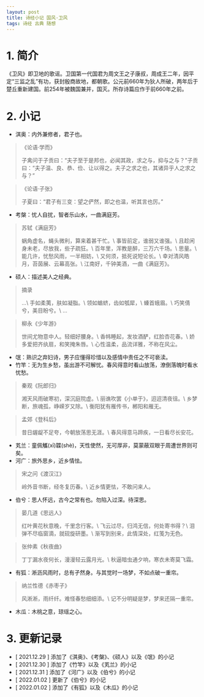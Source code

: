 ```yaml
---
layout: post
title: 诗经小记 国风·卫风
tags: 诗经 古典 随想
---
```


# 1. 简介

《卫风》即卫地的歌谣。卫国第一代国君为周文王之子康叔，周成王二年，因平定“三监之乱”有功，获封殷商故地，都朝歌。公元前660年为狄人所破，两年后于楚丘重新建国。前254年被魏国兼并，国灭。所存诗篇应作于前660年之前。

# 2. 小记

- 淇奥：内外兼修者，君子也。

> 《论语·学而》
>
> 子禽问于子贡曰：“夫子至于是邦也，必闻其政，求之与，抑与之与？”子贡曰：“夫子温、良、恭、俭、让以得之。夫子之求之也，其诸异乎人之求之与？”

> 《论语·子张》
>
> 子夏曰：“君子有三变：望之俨然，即之也温，听其言也厉。”

- 考槃：忧人自扰，智者乐山水，一曲满庭芳。

> 苏轼《满庭芳》
>
> 蜗角虚名，蝇头微利，算来着甚干忙。\\
> 事皆前定，谁弱又谁强。\\
> 且趁闲身未老，尽放我，些子疏狂。\\
> 百年里，浑教是醉，三万六千场。\\
> 思量。\\
> 能几许，忧愁风雨，一半相妨，\\
> 又何须，抵死说短论长。\\
> 幸对清风皓月，苔茵展、云幕高张。\\
> 江南好，千钟美酒，一曲《满庭芳》。

- 硕人：描述美人之经典。

> 摘录
>
> ...\\
> 手如柔荑，肤如凝脂。\\
> 领如蝤蛴，齿如瓠犀，\\
> 螓首蛾眉。\\
> 巧笑倩兮，美目盼兮。\\
> ...

> 柳永《少年游》
>
> 世间尤物意中人。轻细好腰身。\\
> 香帏睡起，发妆酒酽，红脸杏花春。\\
> 娇多爱把齐纨扇，和笑掩朱唇。\\
> 心性温柔，品流详雅，不称在风尘。

- 氓：熟识之弃妇诗，男子应懂得珍惜以及感情中责任之不可亵渎。
- 竹竿：无为生乡愁，虽出游不可解忧。春风得意时看山放荡，潦倒落魄时看水忧愁。

> 秦观《阮郎归》
>
> 湘天风雨破寒初，深沉庭院虚。\\
> 丽谯吹罢《小单于》，迢迢清夜徂。\\
> 乡梦断，旅魂孤，峥嵘岁又除。\\
> 衡阳犹有雁传书，郴阳和雁无。

> 孟郊《登科后》
>
> 昔日龌龊不足夸，今朝放荡思无涯。\\
> 春风得意马蹄疾，一日看尽长安花。

- 芄兰：童佩觿(xī)韘(shè)，天性使然，无可厚非，莫蒙蔽双眼于周遭世界则可矣。
- 河广：旅外思乡，近乡情怯。

> 宋之问《渡汉江》
>
> 岭外音书断，经冬复历春。\\
> 近乡情更怯，不敢问来人。

- 伯兮：思人怀远，古今之常有也。勿陷入过深。待深思。

> 晏几道《思远人》
>
> 红叶黄花秋意晚，千里念行客。\\
> 飞云过尽，归鸿无信，何处寄书得？\\
> 泪弹不尽临窗滴，就砚旋研墨。\\
> 渐写到别来，此情深处，红笺为无色。

> 张仲素《秋夜曲》
>
> 丁丁漏水夜何长，漫漫轻云露月光。\\
> 秋逼暗虫通夕响，寒衣未寄莫飞霜。

- 有狐：淅沥风雨时，总有孑然身。与其觉时一场梦，不如点破一重帘。

> 纳兰性德《赤枣子》
>
> 风淅淅，雨纤纤。难怪春愁细细添。\\
> 记不分明疑是梦，梦来还隔一重帘。

- 木瓜：木桃之意，琼瑶之心。

# 3. 更新记录

- [ 2021.12.29 ] 添加了《淇奥》、《考槃》、《硕人》以及《氓》的小记
- [ 2021.12.30 ] 添加了《竹竿》以及《芄兰》的小记
- [ 2021.12.31 ] 添加了《河广》以及《伯兮》的小记
- [ 2022.01.02 ] 更新了《伯兮》的小记
- [ 2022.01.02 ] 添加了《有狐》以及《木瓜》的小记
